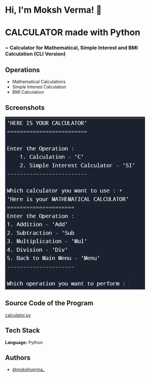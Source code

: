 
# Hi, I'm Moksh Verma! 👋


# CALCULATOR made with Python

### ~ Calculator for Mathematical, Simple Interest and BMI Calculation (CLI Version)


## Operations

- Mathematical Calculations
- Simple Interest Calculation
- BMI Calculation


## Screenshots

![Program Working](https://github.com/mokshverma-dev/calculator/blob/main/screenshot.png)

##  Source Code of the Program

[calculator.py](https://github.com/mokshverma-dev/calculator/blob/main/calculator.py)

## Tech Stack

**Language:** Python


## Authors

- [@mokshverma_](https://www.instagram.com/mokshverma_/)

